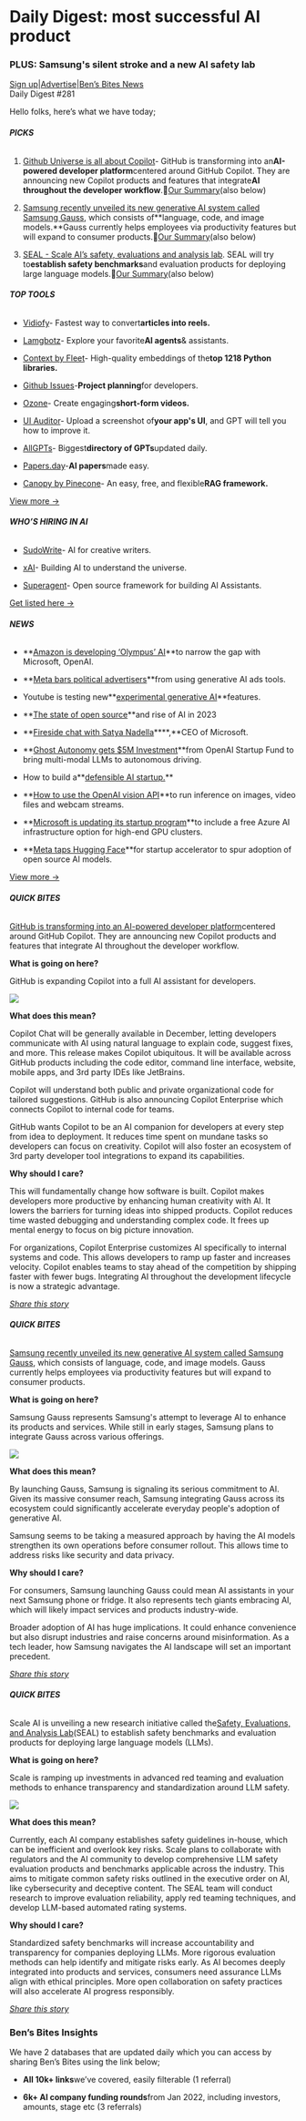 # Daily Digest: most successful AI product

### PLUS: Samsung's silent stroke and a new AI safety lab

[Sign up](https://www.bensbites.co/?utm_source=bensbites\&utm_medium=referral\&utm_campaign=daily-digest-most-successful-ai-product)|[Advertise](https://sponsor.bensbites.co/?utm_source=bensbites\&utm_medium=referral\&utm_campaign=daily-digest-most-successful-ai-product)|[Ben’s Bites News](https://news.bensbites.co/?utm_source=bensbites\&utm_medium=referral\&utm_campaign=daily-digest-most-successful-ai-product)\
Daily Digest #281

Hello folks, here’s what we have today;

###### **PICKS**

1. [Github Universe is all about Copilot](https://github.blog/2023-11-08-universe-2023-copilot-transforms-github-into-the-ai-powered-developer-platform/?utm_source=bensbites\&utm_medium=referral\&utm_campaign=daily-digest-most-successful-ai-product)- GitHub is transforming into an**AI-powered developer platform**centered around GitHub Copilot. They are announcing new Copilot products and features that integrate**AI throughout the developer workflow**.🍿[Our Summary](https://bensbites.beehiiv.com/p/github-universe-copilot)(also below)

2. [Samsung recently unveiled its new generative AI system called Samsung Gauss](https://www.zdnet.com/article/samsung-unveils-its-generative-ai-model-samsung-gauss/?utm_source=bensbites\&utm_medium=referral\&utm_campaign=daily-digest-most-successful-ai-product), which consists of\*\*language, code, and image models.\*\*Gauss currently helps employees via productivity features but will expand to consumer products.🍿[Our Summary](https://bensbites.beehiiv.com/p/samsung-unveils-llm-samsung-gauss)(also below)

3. [SEAL - Scale AI’s safety, evaluations and analysis lab](https://scale.com/blog/safety-evaluations-analysis-lab?utm_source=bensbites\&utm_medium=referral\&utm_campaign=daily-digest-most-successful-ai-product). SEAL will try to**establish safety benchmarks**and evaluation products for deploying large language models.🍿[Our Summary](https://bensbites.beehiiv.com/p/scale-ais-new-research-lab)(also below)

###### **TOP TOOLS**

- [Vidiofy](https://www.vidiofy.ai/?utm_source=bensbites\&utm_medium=referral\&utm_campaign=daily-digest-most-successful-ai-product)- Fastest way to convert**articles into reels.**

- [Lamgbotz](https://langbotz.com/?utm_source=bensbites\&utm_medium=referral\&utm_campaign=daily-digest-most-successful-ai-product)- Explore your favorite**AI agents**& assistants.

- [Context by Fleet](https://fleet.so/context?utm_source=bensbites\&utm_medium=referral\&utm_campaign=daily-digest-most-successful-ai-product)- High-quality embeddings of the**top 1218 Python libraries.**

- [Github Issues](https://github.com/features/issues?utm_source=bensbites\&utm_medium=referral\&utm_campaign=daily-digest-most-successful-ai-product)-**Project planning**for developers.

- [Ozone](https://www.ozone.pro/?utm_source=bensbites\&utm_medium=referral\&utm_campaign=daily-digest-most-successful-ai-product)- Create engaging**short-form videos.**

- [UI Auditor](https://ui-auditor.streamlit.app/?utm_source=bensbites\&utm_medium=referral\&utm_campaign=daily-digest-most-successful-ai-product)- Upload a screenshot of**your app's UI**, and GPT will tell you how to improve it.

- [AllGPTs](https://allgpts.co/?utm_source=bensbites\&utm_medium=referral\&utm_campaign=daily-digest-most-successful-ai-product)- Biggest**directory of GPTs**updated daily.

- [Papers.day](https://papers.day/?utm_source=bensbites\&utm_medium=referral\&utm_campaign=daily-digest-most-successful-ai-product)-**AI papers**made easy.

- [Canopy by Pinecone](https://www.pinecone.io/blog/canopy-rag-framework?utm_source=bensbites\&utm_medium=referral\&utm_campaign=daily-digest-most-successful-ai-product)- An easy, free, and flexible**RAG framework.**

[View more →](https://news.bensbites.co/tags/show?utm_source=bensbites\&utm_medium=referral\&utm_campaign=daily-digest-most-successful-ai-product)

###### **WHO’S HIRING IN AI**

- [SudoWrite](https://sudowrite.notion.site/We-re-hiring-engineers-to-make-writing-magical-389c57f5ae3a421d8f8c0b48c8407e88?utm_source=bensbites\&utm_medium=referral\&utm_campaign=daily-digest-most-successful-ai-product)- AI for creative writers.

- [xAI](https://x.ai/career/?utm_source=bensbites\&utm_medium=referral\&utm_campaign=daily-digest-most-successful-ai-product)- Building AI to understand the universe.

- [Superagent](https://knotty-servant-5f2.notion.site/Core-Framework-Lead-3faa5138d49e45ca91f4fbd5f8f059b9?utm_source=bensbites\&utm_medium=referral\&utm_campaign=daily-digest-most-successful-ai-product)- Open source framework for building AI Assistants.

[Get listed here →](mailto:ben+hiring@bensbites.co)

###### **NEWS**

- \*\*[Amazon is developing ‘Olympus’ AI](https://www.theinformation.com/briefings/amazon-developing-olympus-ai-to-narrow-gap-with-microsoft-openai?rc=bdorru\&utm_source=bensbites\&utm_medium=referral\&utm_campaign=daily-digest-most-successful-ai-product)\*\*to narrow the gap with Microsoft, OpenAI.

- \*\*[Meta bars political advertisers](https://www.reuters.com/technology/meta-bar-political-advertisers-using-generative-ai-ads-tools-2023-11-06/?utm_source=bensbites\&utm_medium=referral\&utm_campaign=daily-digest-most-successful-ai-product)\*\*from using generative AI ads tools.

- Youtube is testing new\*\*[experimental generative AI](https://support.google.com/youtube/thread/242690316?utm_source=bensbites\&utm_medium=referral\&utm_campaign=daily-digest-most-successful-ai-product)\*\*features.

- \*\*[The state of open source](https://github.blog/2023-11-08-the-state-of-open-source-and-ai/?utm_source=bensbites\&utm_medium=referral\&utm_campaign=daily-digest-most-successful-ai-product)\*\*and rise of AI in 2023

- \*\*[Fireside chat with Satya Nadella](https://blog.eladgil.com/p/fireside-chat-with-satya-nadella?utm_source=bensbites\&utm_medium=referral\&utm_campaign=daily-digest-most-successful-ai-product)\*\*\*\*,\*\*CEO of Microsoft.

- \*\*[Ghost Autonomy gets $5M Investment](https://www.ghostautonomy.com/blog/ghost-autonomy-announces-investment-from-openai-startup-fund-to-bring-multi-modal-llms-to-autonomous-driving?utm_source=bensbites\&utm_medium=referral\&utm_campaign=daily-digest-most-successful-ai-product)\*\*from OpenAI Startup Fund to bring multi-modal LLMs to autonomous driving.

- How to build a\*\*[defensible AI startup.](https://dots.dharmesh.org/p/how-to-build-a-defensible-ai-startup?utm_source=bensbites\&utm_medium=referral\&utm_campaign=daily-digest-most-successful-ai-product)\*\*

- \*\*[How to use the OpenAI vision API](https://github.com/roboflow/awesome-openai-vision-api-experiments?utm_source=bensbites\&utm_medium=referral\&utm_campaign=daily-digest-most-successful-ai-product)\*\*to run inference on images, video files and webcam streams.

- \*\*[Microsoft is updating its startup program](https://blogs.microsoft.com/blog/2023/11/07/startups-to-access-high-performance-azure-infrastructure-accelerating-ai-breakthroughs/?utm_source=bensbites\&utm_medium=referral\&utm_campaign=daily-digest-most-successful-ai-product)\*\*to include a free Azure AI infrastructure option for high-end GPU clusters.

- \*\*[Meta taps Hugging Face](https://techcrunch.com/2023/11/08/meta-hugging-face-open-source-ai-station-f/?utm_source=bensbites\&utm_medium=referral\&utm_campaign=daily-digest-most-successful-ai-product)\*\*for startup accelerator to spur adoption of open source AI models.

[View more →](https://news.bensbites.co/tags/news/trending?utm_source=bensbites\&utm_medium=referral\&utm_campaign=daily-digest-most-successful-ai-product)

###### **QUICK BITES**

[GitHub is transforming into an AI-powered developer platform](https://github.blog/2023-11-08-universe-2023-copilot-transforms-github-into-the-ai-powered-developer-platform/?utm_source=bensbites\&utm_medium=referral\&utm_campaign=daily-digest-most-successful-ai-product)centered around GitHub Copilot. They are announcing new Copilot products and features that integrate AI throughout the developer workflow.

**What is going on here?**

GitHub is expanding Copilot into a full AI assistant for developers.

![](https://media.beehiiv.com/cdn-cgi/image/fit=scale-down,format=auto,onerror=redirect,quality=80/uploads/asset/file/4692fd5a-943f-438f-91f9-6a8ba12ea716/image.png)

**What does this mean?**

Copilot Chat will be generally available in December, letting developers communicate with AI using natural language to explain code, suggest fixes, and more. This release makes Copilot ubiquitous. It will be available across GitHub products including the code editor, command line interface, website, mobile apps, and 3rd party IDEs like JetBrains.

Copilot will understand both public and private organizational code for tailored suggestions. GitHub is also announcing Copilot Enterprise which connects Copilot to internal code for teams.

GitHub wants Copilot to be an AI companion for developers at every step from idea to deployment. It reduces time spent on mundane tasks so developers can focus on creativity. Copilot will also foster an ecosystem of 3rd party developer tool integrations to expand its capabilities.

**Why should I care?**

This will fundamentally change how software is built. Copilot makes developers more productive by enhancing human creativity with AI. It lowers the barriers for turning ideas into shipped products. Copilot reduces time wasted debugging and understanding complex code. It frees up mental energy to focus on big picture innovation.

For organizations, Copilot Enterprise customizes AI specifically to internal systems and code. This allows developers to ramp up faster and increases velocity. Copilot enables teams to stay ahead of the competition by shipping faster with fewer bugs. Integrating AI throughout the development lifecycle is now a strategic advantage.

[*Share this story*](https://bensbites.beehiiv.com/p/github-universe-copilot)

###### **QUICK BITES**

[Samsung recently unveiled its new generative AI system called Samsung Gauss](https://www.zdnet.com/article/samsung-unveils-its-generative-ai-model-samsung-gauss/?utm_source=bensbites\&utm_medium=referral\&utm_campaign=daily-digest-most-successful-ai-product), which consists of language, code, and image models. Gauss currently helps employees via productivity features but will expand to consumer products.

**What is going on here?**

Samsung Gauss represents Samsung's attempt to leverage AI to enhance its products and services. While still in early stages, Samsung plans to integrate Gauss across various offerings.

![](https://media.beehiiv.com/cdn-cgi/image/fit=scale-down,format=auto,onerror=redirect,quality=80/uploads/asset/file/71fed0d5-1409-40de-93ed-6b821195a5db/image.png)

**What does this mean?**

By launching Gauss, Samsung is signaling its serious commitment to AI. Given its massive consumer reach, Samsung integrating Gauss across its ecosystem could significantly accelerate everyday people's adoption of generative AI.

Samsung seems to be taking a measured approach by having the AI models strengthen its own operations before consumer rollout. This allows time to address risks like security and data privacy.

**Why should I care?**

For consumers, Samsung launching Gauss could mean AI assistants in your next Samsung phone or fridge. It also represents tech giants embracing AI, which will likely impact services and products industry-wide.

Broader adoption of AI has huge implications. It could enhance convenience but also disrupt industries and raise concerns around misinformation. As a tech leader, how Samsung navigates the AI landscape will set an important precedent.

[*Share this story*](https://bensbites.beehiiv.com/p/samsung-unveils-llm-samsung-gauss)

###### **QUICK BITES**

Scale AI is unveiling a new research initiative called the[Safety, Evaluations, and Analysis Lab](https://scale.com/blog/safety-evaluations-analysis-lab?utm_source=bensbites\&utm_medium=referral\&utm_campaign=daily-digest-most-successful-ai-product)(SEAL) to establish safety benchmarks and evaluation products for deploying large language models (LLMs).

**What is going on here?**

Scale is ramping up investments in advanced red teaming and evaluation methods to enhance transparency and standardization around LLM safety.

![](https://media.beehiiv.com/cdn-cgi/image/fit=scale-down,format=auto,onerror=redirect,quality=80/uploads/asset/file/ec9f4e85-3db6-4e30-8606-b45dc36f572c/image.png)

**What does this mean?**

Currently, each AI company establishes safety guidelines in-house, which can be inefficient and overlook key risks. Scale plans to collaborate with regulators and the AI community to develop comprehensive LLM safety evaluation products and benchmarks applicable across the industry. This aims to mitigate common safety risks outlined in the executive order on AI, like cybersecurity and deceptive content. The SEAL team will conduct research to improve evaluation reliability, apply red teaming techniques, and develop LLM-based automated rating systems.

**Why should I care?**

Standardized safety benchmarks will increase accountability and transparency for companies deploying LLMs. More rigorous evaluation methods can help identify and mitigate risks early. As AI becomes deeply integrated into products and services, consumers need assurance LLMs align with ethical principles. More open collaboration on safety practices will also accelerate AI progress responsibly.

[*Share this story*](https://bensbites.beehiiv.com/p/scale-ais-new-research-lab)

### Ben’s Bites Insights

We have 2 databases that are updated daily which you can access by sharing Ben’s Bites using the link below;

- **All 10k+ links**we’ve covered, easily filterable (1 referral)

- **6k+ AI company funding rounds**from Jan 2022, including investors, amounts, stage etc (3 referrals)
